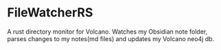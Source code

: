 # FileWatcherRS
A rust directory monitor for Volcano.  Watches my Obsidian note folder, parses changes to my notes(md files) and updates my Volcano neo4j db.  
